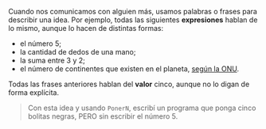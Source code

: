 Cuando nos comunicamos con alguien más, usamos palabras o frases para describir una idea. Por ejemplo, todas las siguientes **expresiones** hablan de lo mismo, aunque lo hacen de distintas formas:

* el número 5;
* la cantidad de dedos de una mano;
* la suma entre 3 y 2;
* el número de continentes que existen en el planeta, [según la ONU](https://es.wikipedia.org/wiki/Continente#Modelos_continentales).

Todas las frases anteriores hablan del **valor** cinco, aunque no lo digan de forma explícita.

> Con esta idea y usando `PonerN`, escribí un programa que ponga cinco bolitas negras, PERO sin escribir el número 5.